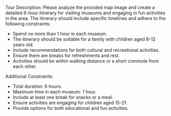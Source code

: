 Tour Description:
Please analyze the provided map image and create a detailed 6-hour itinerary for visiting museums and engaging in fun activities in the area. The itinerary should include specific timelines and adhere to the following constraints:

- Spend no more than 1 hour in each museum.
- The itinerary should be suitable for a family with children aged 8-12 years old.
- Include recommendations for both cultural and recreational activities.
- Ensure there are breaks for refreshments and rest.
- Activities should be within walking distance or a short commute from each other.


Additional Constraints:
- Total duration: 6 hours.
- Maximum time in each museum: 1 hour.
- Include at least one break for snacks or a meal.
- Ensure activities are engaging for children aged 15-21.
- Provide options for both educational and fun activities.

